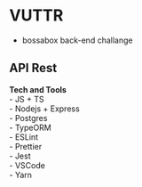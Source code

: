 # VUTTR  
  - bossabox back-end challange  
## API Rest  
  **Tech and Tools**  
    - JS + TS  
    - Nodejs + Express  
    - Postgres  
    - TypeORM  
    - ESLint  
    - Prettier  
    - Jest  
    - VSCode  
    - Yarn  
   
    
